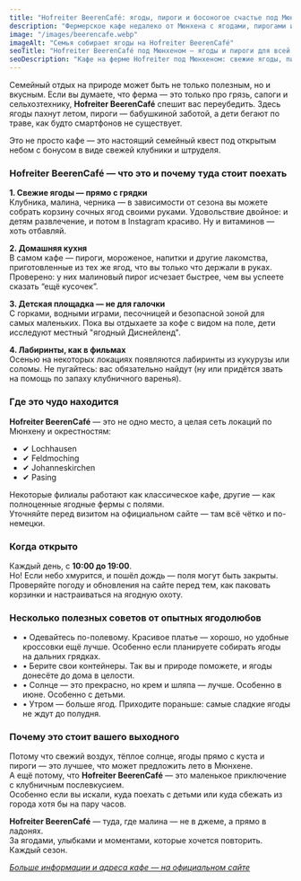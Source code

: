 ```yaml
---
title: "Hofreiter BeerenCafé: ягоды, пироги и босоногое счастье под Мюнхеном"
description: "Фермерское кафе недалеко от Мюнхена с ягодами, пирогами и площадкой для детей. Идеальное место для семейного отдыха на природе."
image: "/images/beerencafe.webp"
imageAlt: "Семья собирает ягоды на Hofreiter BeerenCafé"
seoTitle: "Hofreiter BeerenCafé под Мюнхеном – ягоды и пироги для всей семьи"
seoDescription: "Кафе на ферме Hofreiter под Мюнхеном: свежие ягоды, пироги, детская площадка и уют на природе. Отличный выбор для семейного выходного."
---
```


Семейный отдых на природе может быть не только полезным, но и вкусным. Если вы думаете, что ферма — это только про грязь, сапоги и сельхозтехнику, **Hofreiter BeerenCafé** спешит вас переубедить. Здесь ягоды пахнут летом, пироги — бабушкиной заботой, а дети бегают по траве, как будто смартфонов не существует. 

Это не просто кафе — это настоящий семейный квест под открытым небом с бонусом в виде свежей клубники и штруделя.

### Hofreiter BeerenCafé — что это и почему туда стоит поехать

**1. Свежие ягоды — прямо с грядки**  
Клубника, малина, черника — в зависимости от сезона вы можете собрать корзину сочных ягод своими руками. Удовольствие двойное: и детям развлечение, и потом в Instagram красиво. Ну и витаминов — хоть отбавляй.

**2. Домашняя кухня**  
В самом кафе — пироги, мороженое, напитки и другие лакомства, приготовленные из тех же ягод, что вы только что держали в руках. Проверено: у них малиновый пирог исчезает быстрее, чем вы успеете сказать “ещё кусочек”.

**3. Детская площадка — не для галочки**  
С горками, водными играми, песочницей и безопасной зоной для самых маленьких. Пока вы отдыхаете за кофе с видом на поле, дети исследуют местный "ягодный Диснейленд".

**4. Лабиринты, как в фильмах**  
Осенью на некоторых локациях появляются лабиринты из кукурузы или соломы. Не пугайтесь: вас обязательно найдут (ну или придётся звать на помощь по запаху клубничного варенья).

### Где это чудо находится

**Hofreiter BeerenCafé** — это не одно место, а целая сеть локаций по Мюнхену и окрестностям:

- ✔ Lochhausen  
- ✔ Feldmoching  
- ✔ Johanneskirchen  
- ✔ Pasing

Некоторые филиалы работают как классическое кафе, другие — как полноценные ягодные фермы с полями.  
Уточняйте перед визитом на официальном сайте — там всё чётко и по-немецки.

### Когда открыто

Каждый день, с **10:00 до 19:00**.  
Но! Если небо хмурится, и пошёл дождь — поля могут быть закрыты.  
Проверяйте погоду и обновления на сайте перед тем, как паковать корзинки и настраиваться на ягодную охоту.

### Несколько полезных советов от опытных ягодолюбов

- • Одевайтесь по-полевому. Красивое платье — хорошо, но удобные кроссовки ещё лучше. Особенно если планируете собирать ягоды на дальних грядках.  
- • Берите свои контейнеры. Так вы и природе поможете, и ягоды донесёте до дома в целости.  
- • Солнце — это прекрасно, но крем и шляпа — лучше. Особенно в июне. Особенно с детьми.  
- • Утром — больше ягод. Приходите пораньше: самые сладкие ягоды не ждут до полудня.

### Почему это стоит вашего выходного

Потому что свежий воздух, тёплое солнце, ягоды прямо с куста и пироги — это лучшее, что может предложить лето в Мюнхене.  
А ещё потому, что **Hofreiter BeerenCafé** — это маленькое приключение с клубничным послевкусием.  
Особенно если вы искали, куда поехать с детьми или куда сбежать из города хотя бы на пару часов.

**Hofreiter BeerenCafé** — туда, где малина — не в джеме, а прямо в ладонях.  
За ягодами, улыбками и моментами, которые хочется повторить. Каждый сезон.

[*Больше информации и адреса кафе — на официальном сайте*](https://www.hofreiter.de/beerencaf%C3%A9/)
